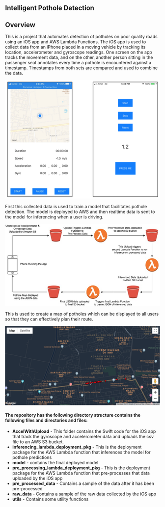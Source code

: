 
## Intelligent Pothole Detection
## Overview

This is a project that automates detection of potholes on poor quality roads using an iOS app and AWS Lambda Functions. The iOS app is used to collect data from an iPhone placed in a moving vehicle by tracking its location, accelerometer and gyroscope readings. One screen on the app tracks the movement data, and on the other, another person sitting in the passenger seat annotates every time a pothole is encountered against a timestamp. Timestamps from both sets are compared and used to combine the data.


<p align = "center">
<img src="https://github.com/aneeshjain/Pothole-Detection/blob/master/pics/App_screens.png" width="600">
</p>



First this collected data is used to train a model that facilitates pothole detection. The model is deployed to AWS and then realtime data is sent to the model for inferencing when a user is driving. 


<img src="https://github.com/aneeshjain/Pothole-Detection/blob/master/pics/Process%20Flow.jpg" width="600" class="center">


This is used to create a map of potholes which can be displayed to all users so that they can effectively plan their route.

<img src="https://github.com/aneeshjain/Pothole-Detection/blob/master/pics/map.png" width="600" class="center">


#### The repository has the following directory structure contains the following files and directories and files:

* **AccelWithUpload** - This folder contains the Swift code for the iOS app that track the gyroscope and accelerometer data and uploads the csv file to an AWS S3 bucket.
* **inferencing_lambda_deployment_pkg** - This is the deployment package for the AWS Lambda function that inferences the model for pothole predictions
* **model** - contains the final deployed model
* **pre_processing_lambda_deployment_pkg** - This is the deployment package for the AWS Lambda function that pre-processes that data uploaded by the iOS app
* **pre_processed_data** - Contains a sample of the data after it has been pre-processed
* **raw_data** - Contains a sample of the raw data collected by the iOS app
* **utils** - Contains some utility functions


